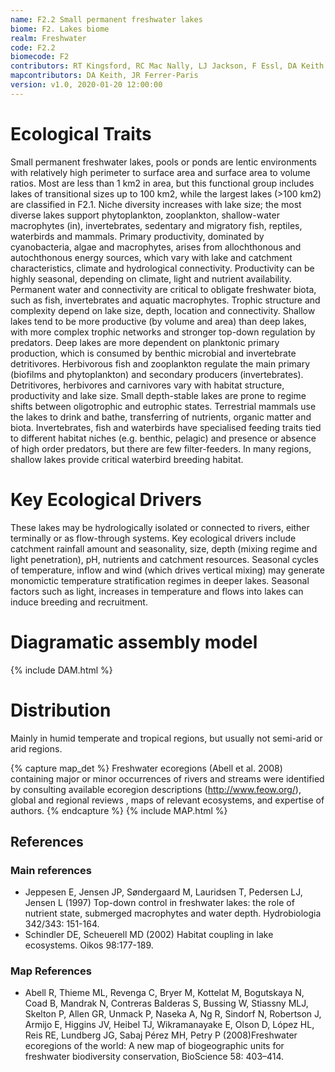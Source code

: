 ```yaml
---
name: F2.2 Small permanent freshwater lakes
biome: F2. Lakes biome
realm: Freshwater
code: F2.2
biomecode: F2
contributors: RT Kingsford, RC Mac Nally, LJ Jackson, F Essl, DA Keith
mapcontributors: DA Keith, JR Ferrer-Paris
version: v1.0, 2020-01-20 12:00:00
---
```

# Ecological Traits
 
Small permanent freshwater lakes, pools or ponds are lentic environments with relatively high perimeter to surface area and surface area to volume ratios. Most are less than 1 km2 in area, but this functional group includes lakes of transitional sizes up to 100 km2, while the largest lakes (>100 km2) are classified in F2.1. Niche diversity increases with lake size; the most diverse lakes support phytoplankton, zooplankton, shallow-water macrophytes (in), invertebrates, sedentary and migratory fish, reptiles, waterbirds and mammals. Primary productivity, dominated by cyanobacteria, algae and macrophytes, arises from allochthonous and autochthonous energy sources, which vary with lake and catchment characteristics, climate and hydrological connectivity. Productivity can be highly seasonal, depending on climate, light and nutrient availability. Permanent water and connectivity are critical to obligate freshwater biota, such as fish, invertebrates and aquatic macrophytes. Trophic structure and complexity depend on lake size, depth, location and connectivity. Shallow lakes tend to be more productive (by volume and area) than deep lakes, with more complex trophic networks and stronger top-down regulation by predators. Deep lakes are more dependent on planktonic primary production, which is consumed by benthic microbial and invertebrate detritivores. Herbivorous fish and zooplankton regulate the main primary (biofilms and phytoplankton) and secondary producers (invertebrates). Detritivores, herbivores and carnivores vary with habitat structure, productivity and lake size. Small depth-stable lakes are prone to regime shifts between oligotrophic and eutrophic states. Terrestrial mammals use the lakes to drink and bathe, transferring of nutrients, organic matter and biota. Invertebrates, fish and waterbirds have specialised feeding traits tied to different habitat niches (e.g. benthic, pelagic) and presence or absence of high order predators, but there are few filter-feeders. In many regions, shallow lakes provide critical waterbird breeding habitat.
 
# Key Ecological Drivers
 
These lakes may be hydrologically isolated or connected to rivers, either terminally or as flow-through systems. Key ecological drivers include catchment rainfall amount and seasonality, size, depth (mixing regime and light penetration), pH, nutrients and catchment resources. Seasonal cycles of temperature, inflow and wind (which drives vertical mixing) may generate monomictic temperature stratification regimes in deeper lakes. Seasonal factors such as light, increases in temperature and flows into lakes can induce breeding and recruitment.
 
# Diagramatic assembly model
 
{% include DAM.html %}
 
# Distribution
 
Mainly in humid temperate and tropical regions, but usually not semi-arid or arid regions.

{% capture map_det %}
Freshwater ecoregions (Abell et al. 2008) containing major or minor occurrences of rivers and streams were identified by consulting available ecoregion descriptions (http://www.feow.org/),  global and regional reviews , maps of relevant ecosystems, and expertise of authors.
{% endcapture %}
{% include MAP.html %}

## References
### Main references
* Jeppesen E, Jensen JP, Søndergaard M, Lauridsen T, Pedersen LJ, Jensen L (1997) Top-down control in freshwater lakes: the role of nutrient state, submerged macrophytes and water depth. Hydrobiologia 342/343: 151-164.
* Schindler DE, Scheuerell MD (2002) Habitat coupling in lake ecosystems. Oikos 98:177-189.
### Map References
* Abell R, Thieme ML, Revenga C, Bryer M, Kottelat M, Bogutskaya N, Coad B, Mandrak N, Contreras Balderas S, Bussing W, Stiassny MLJ, Skelton P, Allen GR, Unmack P, Naseka A, Ng R, Sindorf N, Robertson J, Armijo E, Higgins JV, Heibel TJ, Wikramanayake E, Olson D, López HL, Reis RE, Lundberg JG, Sabaj Pérez MH, Petry P (2008)Freshwater ecoregions of the world: A new map of biogeographic units for freshwater biodiversity conservation, BioScience 58: 403–414.
